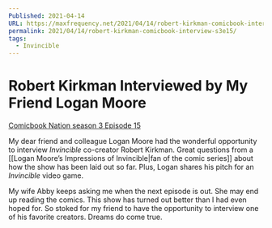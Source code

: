 ```yaml
---
Published: 2021-04-14
URL: https://maxfrequency.net/2021/04/14/robert-kirkman-comicbook-interview-s3e15/
permalink: 2021/04/14/robert-kirkman-comicbook-interview-s3e15/
tags:
  - Invincible
---
```

# Robert Kirkman Interviewed by My Friend Logan Moore

[Comicbook Nation season 3 Episode 15](https://megaphone.link/CBS5452773286 )

My dear friend and colleague Logan Moore had the wonderful opportunity to interview *Invincible* co-creator Robert Kirkman. Great questions from a [[Logan Moore’s Impressions of Invincible|fan of the comic series]] about how the show has been laid out so far. Plus, Logan shares his pitch for an *Invincible* video game.

My wife Abby keeps asking me when the next episode is out. She may end up reading the comics. This show has turned out better than I had even hoped for. So stoked for my friend to have the opportunity to interview one of his favorite creators. Dreams do come true.